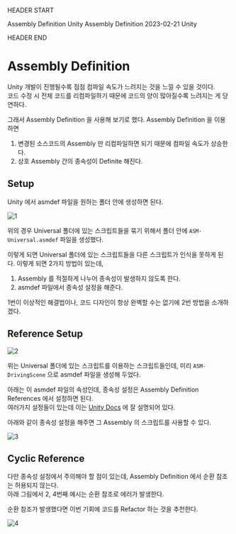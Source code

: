 HEADER START

Assembly Definition
Unity Assembly Definition
2023-02-21
Unity

HEADER END

# Assembly Definition

Unity 개발이 진행될수록 점점 컴파일 속도가 느려지는 것을 느낄 수 있을 것이다.  
코드 수정 시 전체 코드를 리컴파일하기 때문에 코드의 양이 많아질수록 느려지는 게 당연하다.

그래서 Assembly Definition 을 사용해 보기로 했다. Assembly Definition 을 이용하면

1. 변경된 소스코드의 Assembly 만 리컴파일하면 되기 때문에 컴파일 속도가 상승한다.
2. 상호 Assembly 간의 종속성이 Definite 해진다.

## Setup

Unity 에서 asmdef 파일을 원하는 폴더 안에 생성하면 된다.

![1](/imgs/post_imgs/unity_asm_def/1.png)

위의 경우 Universal 폴더에 있는 스크립트들을 묶기 위해서 폴더 안에 `ASM-Universal.asmdef` 파일을 생성했다.

이렇게 되면 Universal 폴더에 있는 스크립트들을 다른 스크립트가 인식을 못하게 된다. 이렇게 되면 2가지 방법이 있는데,

1. Assembly 를 적절하게 나누어 종속성이 발생하지 않도록 한다.
2. asmdef 파일에서 종속성 설정을 해준다.

1번이 이상적인 해결법이나, 코드 디자인이 항상 완벽할 수는 없기에 2번 방법을 소개하겠다.

## Reference Setup

![2](/imgs/post_imgs/unity_asm_def/2.png)

위는 Universal 폴더에 있는 스크립트를 이용하는 스크립트들인데, 미리 `ASM-DrivingScene` 으로 asmdef 파일을 생성해 두었다.

아래는 이 asmdef 파일의 속성인데, 종속성 설정은 Assembly Definition References 에서 설정하면 된다.  
여러가지 설정들이 있는데 이는 [Unity Docs](https://docs.unity3d.com/kr/current/Manual/ScriptCompilationAssemblyDefinitionFiles.html) 에 잘 설명되어 있다.

아래와 같이 종속성 설정을 해주면 그 Assembly 의 스크립트를 사용할 수 있다.

![3](/imgs/post_imgs/unity_asm_def/3.png)

## Cyclic Reference

다만 종속성 설정에서 주의해야 할 점이 있는데, Assembly Definition 에서 순환 참조는 허용되지 않는다.  
아래 그림에서 2, 4번째 예시는 순환 참조로 에러가 발생한다.

순환 참조가 발생했다면 이번 기회에 코드를 Refactor 하는 것을 추천한다.

![4](/imgs/post_imgs/unity_asm_def/4.png)
